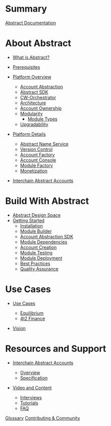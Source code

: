 # Summary

[Abstract Documentation](./0_abstract_documentation.md)

# About Abstract
- [What is Abstract?](./8_vision.md)
- [Prerequisites](./3_framework/0_prerequisites.md)
- [Platform Overview](1_abstract_platform_overview.md)
  - [Account Abstraction](./3_framework/3_account_abstraction.md)
  - [Abstract SDK](./3_framework/1_abstract_sdk.md)
  - [CW-Orchestrator](./3_framework/1_abstract_sdk.md)
  - [Architecture](./3_framework/4_architecture.md)
  - [Account Ownership](./3_framework/5_ownership.md)
  - [Modularity](./3_framework/6_modularity.md)
    - [Module Types](./3_framework/7_module_types.md)
  - [Upgradability](./3_framework/8_upgradability.md)

- [Platform Details](./5_platform/index.md)
  - [Abstract Name Service](./5_platform/ans.md)
  - [Version Control](./5_platform/version_control.md)
  - [Account Factory](./5_platform/account_factory.md)
  - [Account Console](./5_platform/account_console.md)
  - [Module Factory](./5_platform/module_factory.md)
  - [Monetization](./5_platform/monetization.md)

- [Interchain Abstract Accounts]()

# Build With Abstract

- [Abstract Design Space](./2_introduction/1_design_space.md)
- [Getting Started](./4_get_started/1_index.md)
  - [Installation](./4_get_started/2_installation.md)
  - [Module Builder](./4_get_started/3_module_builder.md)
  - [Account Abstraction SDK](./4_get_started/4_sdk.md)
  - [Module Dependencies](./4_get_started/8_dependencies.md)
  - [Account Creation](./4_get_started/5_account_creation.md)
  - [Module Testing](./4_get_started/6_module_testing.md)
  - [Module Deployment](./4_get_started/7_module_deployment.md)
  - [Best Practices]()
  - [Quality Assurance]()


# Use Cases
- [Use Cases](./7_use_cases/index.md)
  - [Equilibrium](./7_use_cases/equilibrium.md)
  - [4t2 Finance]()

- [Vision](./8_vision.md)


# Resources and Support

- [Interchain Abstract Accounts](./ibc/index.md)
  - [Overview](./ibc/overview.md)
  - [Specification](./ibc/spec.md)

- [Video and Content]()
  - [Interviews]()
  - [Tutorials]()
  - [FAQ](./video_and_content/faq.md)

[Glossary](./9_glossary.md)
[Contributing & Community](./contributing.md)


<!-- -Introduction
   -Brief overview of Abstract and its core principles.
   -Account Abstraction
   -Architecture
   -Modules - overview of modular architecture
   -Governance
   -Value Proposition - Overview of benefits for developers

-Getting Started
   -Installation - guide to get started with Abstraction
   -Account Creation
   -SDK
   -Module Development
       -Create, deploy, and integrate
       -Best practices

-Use Cases
   -Equilibrium/4t2 example
   -Inspiration and guidance for developers to explore new possibilities with Abstract.

-Resources and Support
   -Additional documentation, tutorials, guides
   -Contributing/Community
   -FAQ
   -Discord/Abstract links -->

